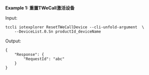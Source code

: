 **Example 1: 重置TWeCall激活设备**



Input: 

```
tccli iotexplorer ResetTWeCallDevice --cli-unfold-argument  \
    --DeviceList.0.Sn productId_deviceName
```

Output: 
```
{
    "Response": {
        "RequestId": "abc"
    }
}
```

